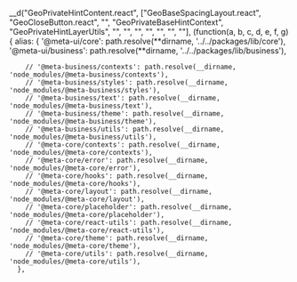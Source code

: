 \_\_d("GeoPrivateHintContent.react", ["GeoBaseSpacingLayout.react", "GeoCloseButton.react", "", "GeoPrivateBaseHintContext", "GeoPrivateHintLayerUtils", "", "", "", "", "", "", ""], (function(a, b, c, d, e, f, g) {
alias: {
'@meta-ui/core': path.resolve(**dirname, '../../packages/lib/core'),
'@meta-ui/business': path.resolve(**dirname, '../../packages/lib/business'),

        // '@meta-business/contexts': path.resolve(__dirname, 'node_modules/@meta-business/contexts'),
        // '@meta-business/styles': path.resolve(__dirname, 'node_modules/@meta-business/styles'),
        // '@meta-business/text': path.resolve(__dirname, 'node_modules/@meta-business/text'),
        // '@meta-business/theme': path.resolve(__dirname, 'node_modules/@meta-business/theme'),
        // '@meta-business/utils': path.resolve(__dirname, 'node_modules/@meta-business/utils'),
        // '@meta-core/contexts': path.resolve(__dirname, 'node_modules/@meta-core/contexts'),
        // '@meta-core/error': path.resolve(__dirname, 'node_modules/@meta-core/error'),
        // '@meta-core/hooks': path.resolve(__dirname, 'node_modules/@meta-core/hooks'),
        // '@meta-core/layout': path.resolve(__dirname, 'node_modules/@meta-core/layout'),
        // '@meta-core/placeholder': path.resolve(__dirname, 'node_modules/@meta-core/placeholder'),
        // '@meta-core/react-utils': path.resolve(__dirname, 'node_modules/@meta-core/react-utils'),
        // '@meta-core/theme': path.resolve(__dirname, 'node_modules/@meta-core/theme'),
        // '@meta-core/utils': path.resolve(__dirname, 'node_modules/@meta-core/utils'),
      },
